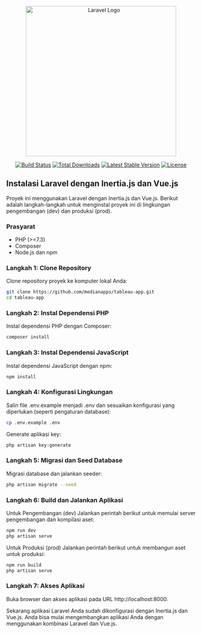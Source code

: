 <p align="center"><a href="https://laravel.com" target="_blank"><img src="https://raw.githubusercontent.com/laravel/art/master/logo-lockup/5%20SVG/2%20CMYK/1%20Full%20Color/laravel-logolockup-cmyk-red.svg" width="400" alt="Laravel Logo"></a></p>

<p align="center">
<a href="https://github.com/laravel/framework/actions"><img src="https://github.com/laravel/framework/workflows/tests/badge.svg" alt="Build Status"></a>
<a href="https://packagist.org/packages/laravel/framework"><img src="https://img.shields.io/packagist/dt/laravel/framework" alt="Total Downloads"></a>
<a href="https://packagist.org/packages/laravel/framework"><img src="https://img.shields.io/packagist/v/laravel/framework" alt="Latest Stable Version"></a>
<a href="https://packagist.org/packages/laravel/framework"><img src="https://img.shields.io/packagist/l/laravel/framework" alt="License"></a>
</p>

## Instalasi Laravel dengan Inertia.js dan Vue.js

Proyek ini menggunakan Laravel dengan Inertia.js dan Vue.js. Berikut adalah langkah-langkah untuk menginstal proyek ini di lingkungan pengembangan (dev) dan produksi (prod).

### Prasyarat

-   PHP (>=7.3)
-   Composer
-   Node.js dan npm

### Langkah 1: Clone Repository

Clone repository proyek ke komputer lokal Anda:

```bash
git clone https://github.com/medianapps/tableau-app.git
cd tableau-app
```

### Langkah 2: Instal Dependensi PHP

Instal dependensi PHP dengan Composer:

```bash
composer install
```

### Langkah 3: Instal Dependensi JavaScript

Instal dependensi JavaScript dengan npm:

```bash
npm install
```

### Langkah 4: Konfigurasi Lingkungan

Salin file .env.example menjadi .env dan sesuaikan konfigurasi yang diperlukan (seperti pengaturan database):

```bash
cp .env.example .env
```

Generate aplikasi key:

```bash
php artisan key:generate
```

### Langkah 5: Migrasi dan Seed Database

Migrasi database dan jalankan seeder:

```bash
php artisan migrate --seed
```

### Langkah 6: Build dan Jalankan Aplikasi

Untuk Pengembangan (dev)
Jalankan perintah berikut untuk memulai server pengembangan dan kompilasi aset:

```bash
npm run dev
php artisan serve
```

Untuk Produksi (prod)
Jalankan perintah berikut untuk membangun aset untuk produksi:

```bash
npm run build
php artisan serve
```

### Langkah 7: Akses Aplikasi

Buka browser dan akses aplikasi pada URL http://localhost:8000.

Sekarang aplikasi Laravel Anda sudah dikonfigurasi dengan Inertia.js dan Vue.js. Anda bisa mulai mengembangkan aplikasi Anda dengan menggunakan kombinasi Laravel dan Vue.js.
